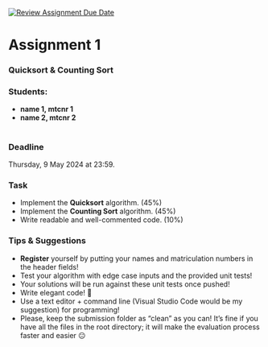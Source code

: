[![Review Assignment Due Date](https://classroom.github.com/assets/deadline-readme-button-24ddc0f5d75046c5622901739e7c5dd533143b0c8e959d652212380cedb1ea36.svg)](https://classroom.github.com/a/F3-LCNB8)
# Assignment 1 
### Quicksort & Counting Sort 
### Students: 
- __name 1, mtcnr 1__
- __name 2, mtcnr 2__

#
           
### Deadline
Thursday, 9 May 2024 at 23:59.

### Task 
- Implement the __Quicksort__ algorithm. (45%)
- Implement the __Counting Sort__ algorithm. (45%)
- Write readable and well-commented code. (10%)

### Tips & Suggestions
- __Register__ yourself by putting your names and matriculation numbers in the header fields!
- Test your algorithm with edge case inputs and the provided unit tests!
- Your solutions will be run against these unit tests once pushed!
- Write elegant code! :dancer:
- Use a text editor + command line (Visual Studio Code would be my suggestion) for programming!
- Please, keep the submission folder as “clean” as you can! It’s fine if you have all the files in the root directory; it will make the evaluation process faster and easier :neutral_face:
